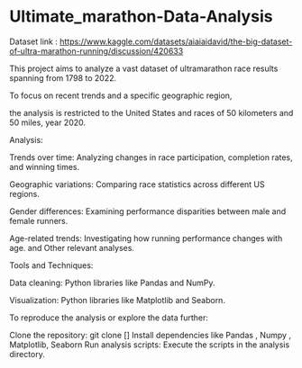 # Ultimate_marathon-Data-Analysis
Dataset link : https://www.kaggle.com/datasets/aiaiaidavid/the-big-dataset-of-ultra-marathon-running/discussion/420633

This project aims to analyze a vast dataset of ultramarathon race results spanning from 1798 to 2022. 

To focus on recent trends and a specific geographic region,

the analysis is restricted to the United States and races of 50 kilometers and 50 miles, year 2020.

Analysis:

Trends over time: Analyzing changes in race participation, completion rates, and winning times.

Geographic variations: Comparing race statistics across different US regions.

Gender differences: Examining performance disparities between male and female runners.

Age-related trends: Investigating how running performance changes with age. and Other relevant analyses.

Tools and Techniques:

Data cleaning: Python libraries like Pandas and NumPy.

Visualization: Python libraries like Matplotlib and Seaborn.

To reproduce the analysis or explore the data further:

Clone the repository: git clone []
Install dependencies like Pandas , Numpy , Matplotlib, Seaborn 
Run analysis scripts: Execute the scripts in the analysis directory.




